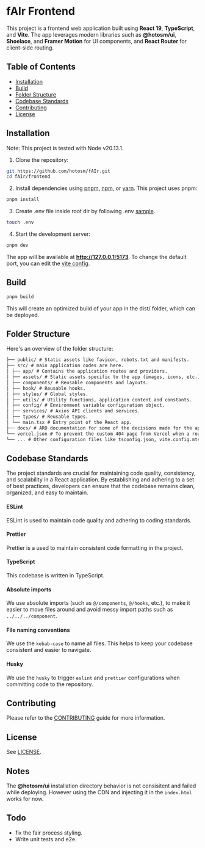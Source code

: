 # fAIr Frontend

This project is a frontend web application built using **React 19**, **TypeScript**, and **Vite**. The app leverages modern libraries such as **@hotosm/ui**, **Shoelace**, and **Framer Motion** for UI components, and **React Router** for client-side routing.

## Table of Contents

- [Installation](#installation)
- [Build](#build)
- [Folder Structure](#folder-structure)
- [Codebase Standards](#codebase-standards)
- [Contributing](#contributing)
- [License](#license)

## Installation

Note: This project is tested with Node v20.13.1.

1. Clone the repository:

```bash
git https://github.com/hotosm/fAIr.git
cd fAIr/frontend
```

2. Install dependencies using [pnpm](https://pnpm.io/), [npm](https://www.npmjs.com/), or [yarn](https://yarnpkg.com/). This project uses pnpm:

```bash
pnpm install
```

3. Create .env file inside root dir by following .env [sample](./.env.sample).

```bash
touch .env
```

4. Start the development server:

```bash
pnpm dev
```

The app will be available at **http://127.0.0.1:5173**. To change the default port, you can edit the [vite config](./vite.config.mts).

## Build

```bash
pnpm build
```

This will create an optimized build of your app in the dist/ folder, which can be deployed.

## Folder Structure

Here's an overview of the folder structure:

```markdown
├── public/ # Static assets like favicon, robots.txt and manifests.
├── src/ # main application codes are here.
│ ├── app/ # Contains the application routes and providers.
│ ├── assets/ # Static assets specific to the app (images, icons, etc.).
│ ├── components/ # Reusable components and layouts.
│ ├── hook/ # Reusable hooks.
│ ├── styles/ # Global styles.
│ ├── utils/ # Utility functions, application content and constants.
│ ├── config/ # Environment variable configuration object.
│ ├── services/ # Axios API clients and services.
│ ├── types/ # Reusable types.
│ └── main.tsx # Entry point of the React app.
├── docs/ # ARD documentation for some of the decisions made for the app.
└── vercel.json # To prevent the custom 404 page from Vercel when a route is visited. (This is just for the demo site deployed on Vercel.)
└── ... # Other configuration files like tsconfig.json, vite.config.mts etc.
```

## Codebase Standards

The project standards are crucial for maintaining code quality, consistency, and scalability in a React application. By establishing and adhering to a set of best practices, developers can ensure that the codebase remains clean, organized, and easy to maintain.

#### ESLint

ESLint is used to maintain code quality and adhering to coding standards.

#### Prettier

Prettier is a used to maintain consistent code formatting in the project.

#### TypeScript

This codebase is written in TypeScript.

#### Absolute imports

We use absolute imports (such as `@/components`, `@/hooks`, etc.), to make it easier to move files around and avoid messy import paths such as `../../../component`.

#### File naming conventions

We use the `kebab-case` to name all files. This helps to keep your codebase consistent and easier to navigate.

#### Husky

We use the `husky` to trigger `eslint` and `prettier` configurations when committing code to the repository.


## Contributing

Please refer to the [CONTRIBUTING](../CONTRIBUTING.md) guide for more information.

## License

See [LICENSE](../LICENSE).

## Notes

The **@hotosm/ui** installation directory behavior is not consisitent and failed while deploying. However using the CDN and injecting it in the `index.html` works for now.

## Todo

- fix the fair process styling.
- Write unit tests and e2e.

